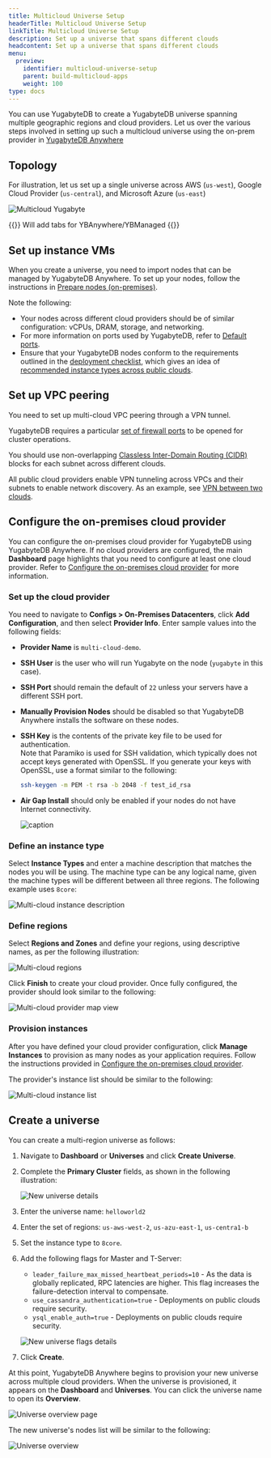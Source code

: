 ```yaml
---
title: Multicloud Universe Setup
headerTitle: Multicloud Universe Setup
linkTitle: Multicloud Universe Setup
description: Set up a universe that spans different clouds
headcontent: Set up a universe that spans different clouds
menu:
  preview:
    identifier: multicloud-universe-setup
    parent: build-multicloud-apps
    weight: 100
type: docs
---
```


You can use YugabyteDB to create a YugabyteDB universe spanning multiple geographic regions and cloud providers. Let us over the various steps involved in setting up such a multicloud universe using the on-prem provider in [YugabyteDB Anywhere](../../../yugabyte-platform/create-deployments/create-universe-multi-cloud/)

## Topology

For illustration, let us set up a single universe across AWS (`us-west`), Google Cloud Provider (`us-central`), and Microsoft Azure (`us-east`)

![Multicloud Yugabyte](/images/develop/multicloud/multicloud-topology.png)

{{<warning title="TODO">}}
Will add tabs for YBAnywhere/YBManaged
{{</warning>}}

## Set up instance VMs

When you create a universe, you need to import nodes that can be managed by YugabyteDB Anywhere. To set up your nodes, follow the instructions in [Prepare nodes (on-premises)](../../../yugabyte-platform/install-yugabyte-platform/prepare-on-prem-nodes/).

Note the following:

* Your nodes across different cloud providers should be of similar configuration: vCPUs, DRAM, storage, and networking.
* For more information on ports used by YugabyteDB, refer to [Default ports](../../../reference/configuration/default-ports/).
* Ensure that your YugabyteDB nodes conform to the requirements outlined in the [deployment checklist](../../../deploy/checklist/), which gives an idea of [recommended instance types across public clouds](../../../deploy/checklist/#running-on-public-clouds).

## Set up VPC peering

You need to set up multi-cloud VPC peering through a VPN tunnel.

YugabyteDB requires a particular [set of firewall ports](../../install-yugabyte-platform/prepare-on-prem-nodes/#ports) to be opened for cluster operations.

You should use non-overlapping [Classless Inter-Domain Routing (CIDR)](https://en.wikipedia.org/wiki/Classless_Inter-Domain_Routing#Further_reading) blocks for each subnet across different clouds.

All public cloud providers enable VPN tunneling across VPCs and their subnets to enable network discovery. As an example, see [VPN between two clouds](https://medium.com/google-cloud/vpn-between-two-clouds-e2e3578be773).

## Configure the on-premises cloud provider

You can configure the on-premises cloud provider for YugabyteDB using YugabyteDB Anywhere. If no cloud providers are configured, the main **Dashboard** page highlights that you need to configure at least one cloud provider. Refer to [Configure the on-premises cloud provider](../../../yugabyte-platform/configure-yugabyte-platform/set-up-cloud-provider/on-premises/) for more information.

### Set up the cloud provider

You need to navigate to **Configs > On-Premises Datacenters**, click **Add Configuration**, and then select  **Provider Info**. Enter sample values into the following fields:

* **Provider Name** is `multi-cloud-demo`.
* **SSH User** is the user who will run Yugabyte on the node (`yugabyte` in this case).
* **SSH Port** should remain the default of `22` unless your servers have a different SSH port.
* **Manually Provision Nodes** should be disabled so that YugabyteDB Anywhere installs the software on these nodes.
* **SSH Key** is the contents of the private key file to be used for authentication.
  \
  Note that Paramiko is used for SSH validation, which typically does not accept keys generated with OpenSSL. If you generate your keys with OpenSSL, use a format similar to the following:

    ```sh
  ssh-keygen -m PEM -t rsa -b 2048 -f test_id_rsa
    ```

* **Air Gap Install** should only be enabled if your nodes do not have Internet connectivity.

  ![caption](/images/ee/multi-cloud-provider-info.png)

### Define an instance type

Select **Instance Types** and enter a machine description that matches the nodes you will be using. The machine type can be any logical name, given the machine types will be different between all three regions. The following example uses `8core`:

![Multi-cloud instance description](/images/ee/multi-cloud-instances.png)

### Define regions

Select **Regions and Zones** and define your regions, using descriptive names, as per the following illustration:

![Multi-cloud regions](/images/ee/multi-cloud-regions.png)

Click **Finish** to create your cloud provider. Once fully configured, the provider should look similar to the following:

![Multi-cloud provider map view](/images/ee/multi-cloud-provider-map.png)

### Provision instances

After you have defined your cloud provider configuration, click **Manage Instances** to provision as many nodes as your application requires. Follow the instructions provided in [Configure the on-premises cloud provider](../../../yugabyte-platform/configure-yugabyte-platform/set-up-cloud-provider/on-premises/#add-yugabytedb-nodes).

The provider's instance list should be similar to the following:

![Multi-cloud instance list](/images/ee/multi-cloud-provider-instance-list.png)

## Create a universe

You can create a multi-region universe as follows:

1. Navigate to **Dashboard** or **Universes** and click **Create Universe**.

1. Complete the **Primary Cluster** fields, as shown in the following illustration:

    ![New universe details](/images/ee/multi-cloud-create-universe1.png)

1. Enter the universe name: `helloworld2`

1. Enter the set of regions: `us-aws-west-2`, `us-azu-east-1`, `us-centra1-b`

1. Set the instance type to `8core`.

1. Add the following flags for Master and T-Server:

    * `leader_failure_max_missed_heartbeat_periods=10` - As the data is globally replicated, RPC latencies are higher. This flag increases the failure-detection interval to compensate.
    * `use_cassandra_authentication=true` - Deployments on public clouds require security.
    * `ysql_enable_auth=true` - Deployments on public clouds require security.

    ![New universe flags details](/images/ee/multi-cloud-create-universe2.png)

1. Click **Create**.

At this point, YugabyteDB Anywhere begins to provision your new universe across multiple cloud providers. When the universe is provisioned, it appears on the **Dashboard** and **Universes**. You can click the universe name to open its **Overview**.

![Universe overview page](/images/ee/multi-cloud-universe-overview.png)

The new universe's nodes list will be similar to the following:

![Universe overview](/images/ee/multi-cloud-universe-nodes.png)